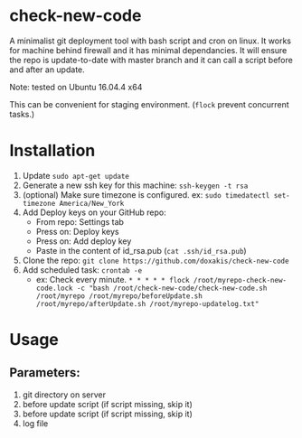 # check-new-code

A minimalist git deployment tool with bash script and cron on linux. It works for machine behind firewall and it has minimal dependancies. It will ensure the repo is update-to-date with master branch and it can call a script before and after an update.

Note: tested on Ubuntu 16.04.4 x64

This can be convenient for staging environment. (`flock` prevent concurrent tasks.)

# Installation

1. Update `sudo apt-get update`
2. Generate a new ssh key for this machine: `ssh-keygen -t rsa`
3. (optional) Make sure timezone is configured. ex: `sudo timedatectl set-timezone America/New_York`
4. Add Deploy keys on your GitHub repo:
    - From repo: Settings tab
    - Press on: Deploy keys
    - Press on: Add deploy key
    - Paste in the content of id_rsa.pub (`cat .ssh/id_rsa.pub`)
5. Clone the repo: `git clone https://github.com/doxakis/check-new-code`
6. Add scheduled task: `crontab -e`
    - ex: Check every minute. `* * * * * flock /root/myrepo-check-new-code.lock -c "bash /root/check-new-code/check-new-code.sh /root/myrepo /root/myrepo/beforeUpdate.sh /root/myrepo/afterUpdate.sh /root/myrepo-updatelog.txt"`

# Usage

## Parameters:

1. git directory on server
2. before update script (if script missing, skip it)
3. before update script (if script missing, skip it)
4. log file
